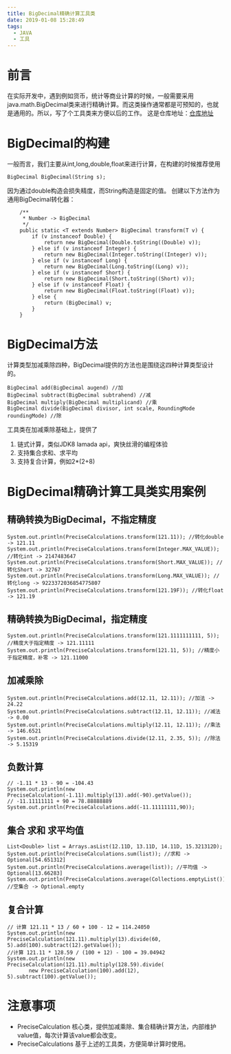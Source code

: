 ```yaml
---
title: BigDecimal精确计算工具类
date: 2019-01-08 15:28:49
tags:
  - JAVA
  - 工具
---
```


# 前言
在实际开发中，遇到例如货币，统计等商业计算的时候，一般需要采用java.math.BigDecimal类来进行精确计算。而这类操作通常都是可预知的，也就是通用的。所以，写了个工具类来方便以后的工作。
这是仓库地址：[仓库地址](https://github.com/gcdd1993/Precise-calculation)
<!-- more -->
# BigDecimal的构建
一般而言，我们主要从int,long,double,float来进行计算，在构建的时候推荐使用
```
BigDecimal BigDecimal(String s);
```
因为通过double构造会损失精度，而String构造是固定的值。
创建以下方法作为通用BigDecimal转化器：
```
    /**
     * Number -> BigDecimal
     */
    public static <T extends Number> BigDecimal transform(T v) {
        if (v instanceof Double) {
            return new BigDecimal(Double.toString((Double) v));
        } else if (v instanceof Integer) {
            return new BigDecimal(Integer.toString((Integer) v));
        } else if (v instanceof Long) {
            return new BigDecimal(Long.toString((Long) v));
        } else if (v instanceof Short) {
            return new BigDecimal(Short.toString((Short) v));
        } else if (v instanceof Float) {
            return new BigDecimal(Float.toString((Float) v));
        } else {
            return (BigDecimal) v;
        }
    }
```
# BigDecimal方法
计算类型加减乘除四种，BigDecimal提供的方法也是围绕这四种计算类型设计的。
```
BigDecimal add(BigDecimal augend) //加
BigDecimal subtract(BigDecimal subtrahend) //减
BigDecimal multiply(BigDecimal multiplicand) //乘
BigDecimal divide(BigDecimal divisor, int scale, RoundingMode roundingMode) //除
```
工具类在加减乘除基础上，提供了
1. 链式计算，类似JDK8 lamada api，爽快丝滑的编程体验
2. 支持集合求和、求平均
3. 支持复合计算，例如2*(2+8)

# BigDecimal精确计算工具类实用案例
## 精确转换为BigDecimal，不指定精度
```
System.out.println(PreciseCalculations.transform(121.11)); //转化double -> 121.11
System.out.println(PreciseCalculations.transform(Integer.MAX_VALUE)); //转化int -> 2147483647
System.out.println(PreciseCalculations.transform(Short.MAX_VALUE)); //转化Short -> 32767
System.out.println(PreciseCalculations.transform(Long.MAX_VALUE)); //转化long -> 9223372036854775807
System.out.println(PreciseCalculations.transform(121.19F)); //转化float -> 121.19
```
## 精确转换为BigDecimal，指定精度
```
System.out.println(PreciseCalculations.transform(121.1111111111, 5)); //精度大于指定精度 -> 121.11111
System.out.println(PreciseCalculations.transform(121.11, 5)); //精度小于指定精度，补零 -> 121.11000
```
## 加减乘除
```
System.out.println(PreciseCalculations.add(12.11, 12.11)); //加法 -> 24.22
System.out.println(PreciseCalculations.subtract(12.11, 12.11)); //减法 -> 0.00
System.out.println(PreciseCalculations.multiply(12.11, 12.11)); //乘法 -> 146.6521
System.out.println(PreciseCalculations.divide(12.11, 2.35, 5)); //除法 -> 5.15319
```
## 负数计算
```
// -1.11 * 13 - 90 = -104.43
System.out.println(new PreciseCalculation(-1.11).multiply(13).add(-90).getValue()); 
// -11.11111111 + 90 = 78.88888889
System.out.println(PreciseCalculations.add(-11.11111111,90));
```

## 集合 求和 求平均值
```
List<Double> list = Arrays.asList(12.11D, 13.11D, 14.11D, 15.321312D);
System.out.println(PreciseCalculations.sum(list)); //求和 -> Optional[54.651312]
System.out.println(PreciseCalculations.average(list)); //平均值 -> Optional[13.66283]
System.out.println(PreciseCalculations.average(Collections.emptyList())); //空集合 -> Optional.empty
```
## 复合计算
```
// 计算 121.11 * 13 / 60 + 100 - 12 = 114.24050
System.out.println(new PreciseCalculation(121.11).multiply(13).divide(60, 5).add(100).subtract(12).getValue());
//计算 121.11 * 128.59 / (100 + 12) - 100 = 39.04942
System.out.println(new PreciseCalculation(121.11).multiply(128.59).divide(
       new PreciseCalculation(100).add(12), 5).subtract(100).getValue());
```
# 注意事项
* PreciseCalculation 核心类，提供加减乘除、集合精确计算方法，内部维护value值，每次计算该value都会改变。
* PreciseCalculations 基于上述的工具类，方便简单计算时使用。




